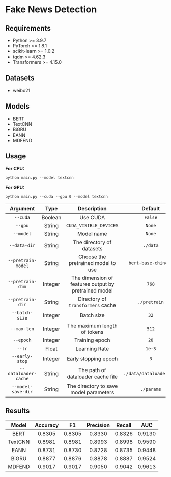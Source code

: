 # Fake News Detection
## Requirements
- Python >= 3.9.7
- PyTorch >= 1.8.1
- scikit-learn >= 1.0.2
- tqdm >= 4.62.3
- Transformers >= 4.15.0

## Datasets
- weibo21

## Models
- BERT
- TextCNN
- BiGRU
- EANN
- MDFEND

## Usage
**For CPU:**
``` shell
python main.py --model textcnn
```
**For GPU:**
``` shell
python main.py --cuda --gpu 0 --model textcnn
```

| Argument | Type | Description | Default |
|:-:|:-:|:-:|:-:|
| `--cuda` | Boolean | Use CUDA | `False` |
| `--gpu` | String | `CUDA_VISIBLE_DEVICES` | `None` |
| `--model` | String | Model name | `None` |
| `--data-dir` | String | The directory of datasets | `./data` |
| `--pretrain-model` | String | Choose the pretrained model to use | `bert-base-chinese` |
| `--pretrain-dim` | Integer | The dimension of features output by pretrained model | `768` |
| `--pretrain-dir` | String | Directory of `transformers` cache | `./pretrain` |
| `--batch-size` | Integer | Batch size | `32` |
| `--max-len` | Integer | The maximum length of tokens | `512` |
| `--epoch` | Integer | Training epoch | `20` |
| `--lr` | Float | Learning Rate | `1e-3` |
| `--early-stop` | Integer | Early stopping epoch | `3` |
| `--dataloader-cache` | String | The path of dataloader cache file | `./data/dataloader.pkl` |
| `--model-save-dir` | String | The directory to save model parameters | `./params` |

## Results
| Model | Accuracy | F1 | Precision | Recall | AUC |
|:-:|:-:|:-:|:-:|:-:|:-:|
| BERT | 0.8305 | 0.8305 | 0.8330 | 0.8326 | 0.9130 |
| TextCNN | 0.8981 | 0.8981 | 0.8993 | 0.8998 | 0.9590 |
| EANN | 0.8731 | 0.8730 | 0.8728 | 0.8735 | 0.9448 |
| BiGRU | 0.8877 | 0.8876 | 0.8878 | 0.8887 | 0.9524 |
| MDFEND | 0.9017 | 0.9017 | 0.9050 | 0.9042 | 0.9613 |
